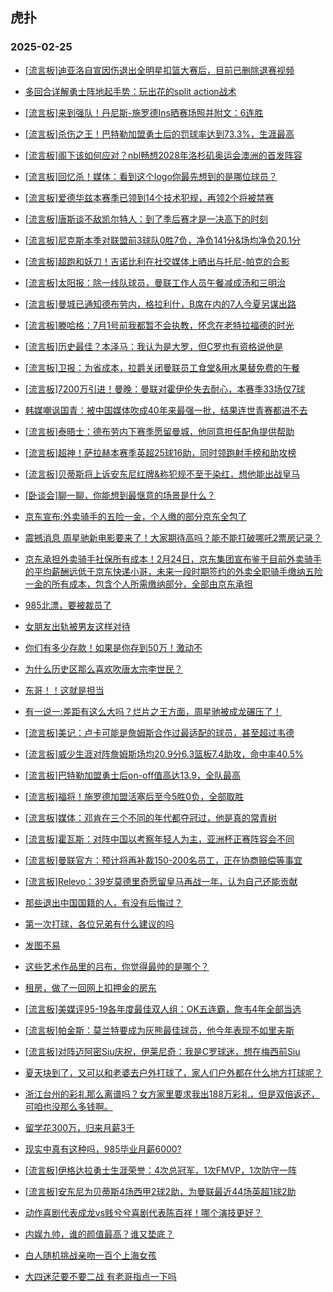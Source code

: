 ## 虎扑 
### 2025-02-25

+ [[流言板]迪亚洛自宣因伤退出全明星扣篮大赛后，目前已删除退赛视频](https://bbs.hupu.com/630762286.html)

+ [多回合详解勇士阵地起手势：玩出花的split action战术](https://bbs.hupu.com/630760270.html)

+ [[流言板]来到强队！丹尼斯-施罗德Ins晒赛场照并附文：6连胜](https://bbs.hupu.com/630760158.html)

+ [[流言板]杀伤之王！巴特勒加盟勇士后的罚球率达到73.3%，生涯最高](https://bbs.hupu.com/630763575.html)

+ [[流言板]阁下该如何应对？nbl畅想2028年洛杉矶奥运会澳洲的首发阵容](https://bbs.hupu.com/630761946.html)

+ [[流言板]回忆杀！媒体：看到这个logo你最先想到的是哪位球员？](https://bbs.hupu.com/630759884.html)

+ [[流言板]爱德华兹本赛季已领到14个技术犯规，再领2个将被禁赛](https://bbs.hupu.com/630759856.html)

+ [[流言板]唐斯谈不敌凯尔特人：到了季后赛才是一决高下的时刻](https://bbs.hupu.com/630760444.html)

+ [[流言板]尼克斯本季对联盟前3球队0胜7负，净负141分&amp;场均净负20.1分](https://bbs.hupu.com/630762491.html)

+ [[流言板]超跑和妖刀！吉诺比利在社交媒体上晒出与托尼-帕克的合影](https://bbs.hupu.com/630760061.html)

+ [[流言板]太阳报：除一线队球员，曼联工作人员午餐减成汤和三明治](https://bbs.hupu.com/630754965.html)

+ [[流言板]曼城已通知德布劳内，格拉利什，B席在内的7人今夏另谋出路](https://bbs.hupu.com/630762612.html)

+ [[流言板]滕哈格：7月1号前我都暂不会执教，怀念在老特拉福德的时光](https://bbs.hupu.com/630760126.html)

+ [[流言板]历史最佳？本泽马：我认为是大罗，但C罗也有资格说他是](https://bbs.hupu.com/630754616.html)

+ [[流言板]卫报：为省成本，拉爵关闭曼联员工食堂&amp;用水果替免费的午餐](https://bbs.hupu.com/630761077.html)

+ [[流言板]7200万引进！曼晚：曼联对霍伊伦失去耐心，本赛季33场仅7球](https://bbs.hupu.com/630760442.html)

+ [韩媒嘲讽国青：被中国媒体吹成40年来最强一批，结果连世青赛都进不去](https://bbs.hupu.com/630755952.html)

+ [[流言板]泰晤士：德布劳内下赛季愿留曼城，他同意担任配角提供帮助](https://bbs.hupu.com/630759552.html)

+ [[流言板]超神！萨拉赫本赛季英超25球16助，同时领跑射手榜和助攻榜](https://bbs.hupu.com/630757164.html)

+ [[流言板]贝蒂斯将上诉安东尼红牌&amp;称犯规不至于染红，想他能出战皇马](https://bbs.hupu.com/630761641.html)

+ [[卧谈会]聊一聊，你能想到最惬意的场景是什么？](https://bbs.hupu.com/630761663.html)

+ [京东宣布:外卖骑手的五险一金，个人缴的部分京东全包了](https://bbs.hupu.com/630761750.html)

+ [震撼消息 周星驰新电影要来了！大家期待高吗？能不能打破哪吒2票房记录？](https://bbs.hupu.com/630760207.html)

+ [京东承担外卖骑手社保所有成本！2月24日，京东集团宣布鉴于目前外卖骑手的平均薪酬远低于京东快递小哥，未来一段时期签约的外卖全职骑手缴纳五险一金的所有成本，包含个人所需缴纳部分，全部由京东承担](https://bbs.hupu.com/630760074.html)

+ [985北漂，要被裁员了](https://bbs.hupu.com/630759882.html)

+ [女朋友出轨被男友这样对待](https://bbs.hupu.com/630759944.html)

+ [你们有多少存款！如果是你存到50万！激动不](https://bbs.hupu.com/630762085.html)

+ [为什么历史区那么喜欢吹唐太宗李世民？](https://bbs.hupu.com/630761712.html)

+ [东哥！！这就是担当](https://bbs.hupu.com/630760771.html)

+ [有一说一:差距有这么大吗？烂片之王方面，周星驰被成龙碾压了！](https://bbs.hupu.com/630761187.html)

+ [[流言板]美记：卢卡可能是詹姆斯合作过最适配的球员，甚至超过韦德](https://bbs.hupu.com/630764419.html)

+ [[流言板]威少生涯对阵詹姆斯场均20.9分6.3篮板7.4助攻，命中率40.5%](https://bbs.hupu.com/630764021.html)

+ [[流言板]巴特勒加盟勇士后on-off值高达13.9，全队最高](https://bbs.hupu.com/630763451.html)

+ [[流言板]福将！施罗德加盟活塞后至今5胜0负，全部取胜](https://bbs.hupu.com/630763318.html)

+ [[流言板]媒体：邓肯在三个不同的年代都夺冠过，他是真的常青树](https://bbs.hupu.com/630762702.html)

+ [[流言板]霍瓦斯：对阵中国以考察年轻人为主，亚洲杯正赛阵容会不同](https://bbs.hupu.com/630760907.html)

+ [[流言板]曼联官方：预计将再补裁150-200名员工，正在协商赔偿等事宜](https://bbs.hupu.com/630764083.html)

+ [[流言板]Relevo：39岁莫德里奇愿留皇马再战一年，认为自己还能贡献](https://bbs.hupu.com/630758544.html)

+ [那些退出中国国籍的人，有没有后悔过？](https://bbs.hupu.com/630763104.html)

+ [第一次打球，各位兄弟有什么建议的吗](https://bbs.hupu.com/630760882.html)

+ [发图不易](https://bbs.hupu.com/630764308.html)

+ [这些艺术作品里的吕布，你觉得最帅的是哪个？](https://bbs.hupu.com/630761065.html)

+ [租房，做了一回网上扣押金的房东](https://bbs.hupu.com/630761195.html)

+ [[流言板]美媒评95-19各年度最佳双人组：OK五连霸，詹韦4年全部当选](https://bbs.hupu.com/630764479.html)

+ [[流言板]帕金斯：莫兰特要成为灰熊最佳球员，他今年表现不如里夫斯](https://bbs.hupu.com/630764338.html)

+ [[流言板]对阵迈阿密Siu庆祝，伊莱尼奇：我是C罗球迷，想在梅西前Siu](https://bbs.hupu.com/630760086.html)

+ [夏天块到了，又可以和老婆去户外打球了，家人们户外都在什么地方打球呢？](https://bbs.hupu.com/630764358.html)

+ [浙江台州的彩礼那么离谱吗？女方家里要求我出188万彩礼，但是双倍返还，可咱也没那么多钱啊。](https://bbs.hupu.com/630762944.html)

+ [留学花300万，归来月薪3千](https://bbs.hupu.com/630761945.html)

+ [现实中真有这种吗，985毕业月薪6000?](https://bbs.hupu.com/630763102.html)

+ [[流言板]伊格达拉勇士生涯荣誉：4次总冠军，1次FMVP，1次防守一阵](https://bbs.hupu.com/630763471.html)

+ [[流言板]安东尼为贝蒂斯4场西甲2球2助，为曼联最近44场英超1球2助](https://bbs.hupu.com/630762172.html)

+ [动作喜剧代表成龙vs贱兮兮喜剧代表陈百祥！哪个演技更好？](https://bbs.hupu.com/630762463.html)

+ [内娱九帅，谁的颜值最高？谁又垫底？](https://bbs.hupu.com/630764011.html)

+ [白人随机挑战亲吻一百个上海女孩](https://bbs.hupu.com/630762287.html)

+ [大四迷茫要不要二战  有老哥指点一下吗](https://bbs.hupu.com/630762593.html)

